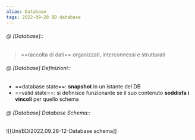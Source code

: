 ```yaml
---
alias: Database
tags: 2022-09-28 BD database
---
```


###### @ [Database]::
> ==raccolta di dati== organizzati, interconnessi e strutturati
<!--ID: 1670236971180-->


###### @ [Database] Definizioni::
- ==database state==: **snapshot** in un istante del DB
- ==valid state==: si definisce funzionante se il suo contenuto **soddisfa i vincoli** per quello schema
<!--ID: 1670236971184-->


###### @ [Database] Database Schema::
![[Uni/BD/2022.09.28-12-Database schema]]
<!--ID: 1670766972642-->
